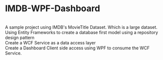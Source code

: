 # IMDB-WPF-Dashboard
<br>
A sample project using IMDB's MovieTitle Dataset. Which is a large dataset.<br>
Using Entity Frameworks to create a database first model using a repository design pattern<br>
Create a WCF Service as a data access layer<br>
Create a Dashboard Client side access using WPF to consume the WCF Service.
